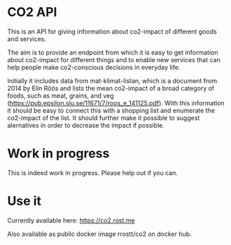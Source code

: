 # CO2 API

This is an API for giving information about co2-impact of different goods and services.

The aim is to provide an endpoint from which it is easy to get information about co2-impact for different things and to enable new services that can help people make co2-conscious decisions in everyday life.

Initially it includes data from mat-klimat-listan, which is a document from 2014 by Elin Röös and lists the mean co2-impact of a broad category of foods, such as meat, grains, and veg (https://pub.epsilon.slu.se/11671/7/roos_e_141125.pdf). With this information it should be easy to connect this with a shopping list and enumerate the co2-impact of the list. It should further make it possible to suggest alernatives in order to decrease the impact if possible.

# Work in progress

This is indeed work in progress. Please help out if you can.

# Use it

Currently available here: https://co2.rost.me

Also available as public docker image rrostt/co2 on docker hub.

